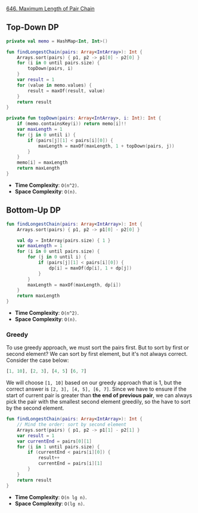 [646. Maximum Length of Pair Chain](https://leetcode.com/problems/maximum-length-of-pair-chain/description/)

## Top-Down DP

```kotlin
private val memo = HashMap<Int, Int>()

fun findLongestChain(pairs: Array<IntArray>): Int {
    Arrays.sort(pairs) { p1, p2 -> p1[0] - p2[0] }
    for (i in 0 until pairs.size) {
        topDown(pairs, i)
    }
    var result = 1
    for (value in memo.values) {
        result = maxOf(result, value)
    }
    return result
}

private fun topDown(pairs: Array<IntArray>, i: Int): Int {
    if (memo.containsKey(i)) return memo[i]!!
    var maxLength = 1
    for (j in 0 until i) {
        if (pairs[j][1] < pairs[i][0]) {
            maxLength = maxOf(maxLength, 1 + topDown(pairs, j))
        }
    }
    memo[i] = maxLength
    return maxLength
}
```

* **Time Complexity**: `O(n^2)`.
* **Space Complexity**: `O(n)`.

## Bottom-Up DP

```kotlin
fun findLongestChain(pairs: Array<IntArray>): Int {
    Arrays.sort(pairs) { p1, p2 -> p1[0] - p2[0] }

    val dp = IntArray(pairs.size) { 1 }
    var maxLength = 1
    for (i in 0 until pairs.size) {
        for (j in 0 until i) {
            if (pairs[j][1] < pairs[i][0]) {
                dp[i] = maxOf(dp[i], 1 + dp[j])
            }
        }
        maxLength = maxOf(maxLength, dp[i])
    }
    return maxLength
}
```

* **Time Complexity**: `O(n^2)`.
* **Space Complexity**: `O(n)`.

### Greedy
To use greedy approach, we must sort the pairs first. But to sort by first or second element? We can sort by first element, but it's not always correct. Consider the case below:

```js
[1, 10], [2, 3], [4, 5] [6, 7]
```

We will choose `[1, 10]` based on our greedy approach that is 1, but the correct answer is `[2, 3], [4, 5], [6, 7]`. Since we have to ensure if the start of current pair is greater than **the end of previous pair**, we can always pick the pair with the smallest second element greedily, so the have to sort by the second element. 

```kotlin
fun findLongestChain(pairs: Array<IntArray>): Int {
    // Mind the order: sort by second element
    Arrays.sort(pairs) { p1, p2 -> p1[1] - p2[1] }
    var result = 1
    var currentEnd = pairs[0][1]
    for (i in 1 until pairs.size) {
        if (currentEnd < pairs[i][0]) {
            result++
            currentEnd = pairs[i][1]
        }
    }
    return result
}
```

* **Time Complexity**: `O(n lg n)`.
* **Space Complexity**: `O(lg n)`.